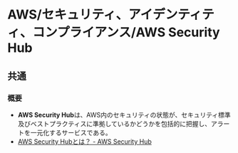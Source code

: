 # AWS/セキュリティ、アイデンティティ、コンプライアンス/AWS Security Hub

## 共通

### 概要

- **AWS Security Hub**は、AWS内のセキュリティの状態が、セキュリティ標準及びベストプラクティスに準拠しているかどうかを包括的に把握し、アラートを一元化するサービスである。
- [AWS Security Hubとは？ - AWS Security Hub](https://docs.aws.amazon.com/ja_jp/securityhub/latest/userguide/what-is-securityhub.html)
